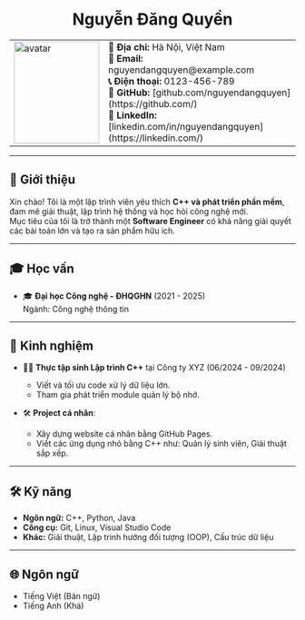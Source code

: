 <h1 align="center">Nguyễn Đăng Quyền</h1>

<table cellspacing="0" cellpadding="10" border="0">
  <tr>
    <td>
      <img src="https://github.com/user-attachments/assets/d79dedf9-0164-4fb8-9c93-93923e9452d9" 
           width="150" height="180" alt="avatar"/>
    </td>
    <td valign="top">
      <b>📍 Địa chỉ:</b> Hà Nội, Việt Nam <br>
      <b>📧 Email:</b> nguyendangquyen@example.com <br>
      <b>📞 Điện thoại:</b> 0123-456-789 <br>
      <b>🔗 GitHub:</b> [github.com/nguyendangquyen](https://github.com/) <br>
      <b>💼 LinkedIn:</b> [linkedin.com/in/nguyendangquyen](https://linkedin.com/) <br>
    </td>
  </tr>
</table>

---

## 👤 Giới thiệu
Xin chào! Tôi là một lập trình viên yêu thích **C++ và phát triển phần mềm**, đam mê giải thuật, lập trình hệ thống và học hỏi công nghệ mới.  
Mục tiêu của tôi là trở thành một **Software Engineer** có khả năng giải quyết các bài toán lớn và tạo ra sản phẩm hữu ích.

---

## 🎓 Học vấn
- 🎓 **Đại học Công nghệ - ĐHQGHN** (2021 - 2025)  
  Ngành: Công nghệ thông tin  

---

## 💼 Kinh nghiệm
- 👨‍💻 **Thực tập sinh Lập trình C++** tại Công ty XYZ (06/2024 - 09/2024)  
  - Viết và tối ưu code xử lý dữ liệu lớn.  
  - Tham gia phát triển module quản lý bộ nhớ.  

- 🛠 **Project cá nhân**:  
  - Xây dựng website cá nhân bằng GitHub Pages.  
  - Viết các ứng dụng nhỏ bằng C++ như: Quản lý sinh viên, Giải thuật sắp xếp.  

---

## 🛠 Kỹ năng
- **Ngôn ngữ:** C++, Python, Java  
- **Công cụ:** Git, Linux, Visual Studio Code  
- **Khác:** Giải thuật, Lập trình hướng đối tượng (OOP), Cấu trúc dữ liệu  

---

## 🌐 Ngôn ngữ
- Tiếng Việt (Bản ngữ)  
- Tiếng Anh (Khá)  
